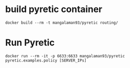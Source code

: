 # build pyretic container
```
docker build --rm -t mangalaman93/pyretic routing/
```

# Run Pyretic
```
docker run --rm -it -p 6633:6633 mangalaman93/pyretic pyretic.examples.policy [SERVER_IPs]
```
